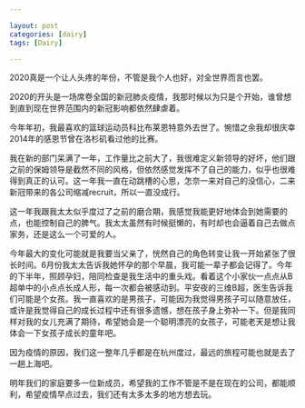 ```yaml
---

layout: post
categories: [dairy]
tags: [Dairy]

---
```


2020真是一个让人头疼的年份，不管是我个人也好，对全世界而言也罢。

2020的开头是一场席卷全国的新冠肺炎疫情，我那时候以为只是个开始，谁曾想到直到现在世界范围内的新冠影响都依然肆虐着。

今年年初，我最喜欢的篮球运动员科比布莱恩特意外去世了。惋惜之余我却很庆幸2014年的感恩节曾在洛杉矶看过他的比赛。

我在新的部门呆满了一年，工作量比之前大了，我很难定义新领导的好坏，他们跟之前的保姆领导是截然不同的风格，但依然感觉发挥不了自己的能力，似乎也很难得到真正的认可。这一年我一直在动跳槽的心思，怎奈一来对自己的没信心，二来新冠带来的各公司缩减recruit，所以一直没成行。

这一年我跟我太太似乎度过了之前的磨合期，我感觉我能更好地体会到她需要的点，也能控制自己的脾气。我太太虽然有时候挺懒的，有时却也会逼着自己去做点家务，还是这么一个可爱的人。

今年最大的变化可能就是我要当父亲了，恍然自己的角色转变让我一开始紧张了很长时间。6月份我太太告诉我她怀孕的那个早晨，我可能一辈子都会记得了。今年的下半年，照顾孕妇，陪同检查是我生活中的重头戏。看着这个小家伙一点点从B超单中的小点点长成人形，每一次都会被感动到。平安夜的三维B超，医生告诉我们可能是个女孩。我一直喜欢的是男孩子，可能因为我觉得男孩子可以随意放任，或许是我觉得自己的成长过程中还有很多遗憾，想在孩子身上弥补一下。但是我同样对我的女儿充满了期待，希望她会是一个聪明漂亮的女孩子，可能老天是想让我体会一下女孩子成长的童年吧。

因为疫情的原因，我们这一整年几乎都是在杭州度过，最远的旅程可能也就是去了一趟上海吧。

明年我们的家庭要多一位新成员，希望我的工作不管是不是在现在的公司，都能顺利，希望疫情早点过去，我们还有太多太多的地方想去玩。